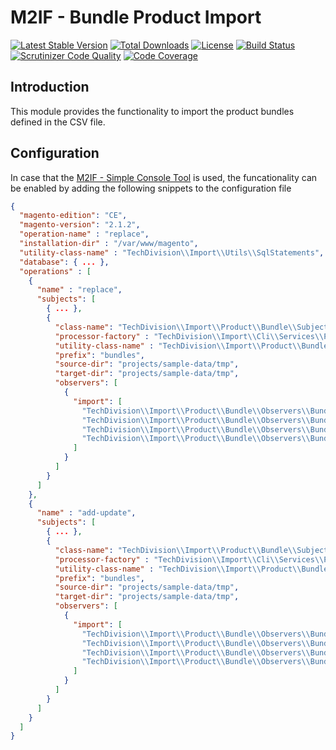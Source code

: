 # M2IF - Bundle Product Import

[![Latest Stable Version](https://img.shields.io/packagist/v/techdivision/import-product-bundle.svg?style=flat-square)](https://packagist.org/packages/techdivision/import-product-bundle) 
 [![Total Downloads](https://img.shields.io/packagist/dt/techdivision/import-product-bundle.svg?style=flat-square)](https://packagist.org/packages/techdivision/import-product-bundle)
 [![License](https://img.shields.io/packagist/l/techdivision/import-product-bundle.svg?style=flat-square)](https://packagist.org/packages/techdivision/import-product-bundle)
 [![Build Status](https://img.shields.io/travis/techdivision/import-product-bundle/master.svg?style=flat-square)](http://travis-ci.org/techdivision/import-product-bundle)
 [![Scrutinizer Code Quality](https://img.shields.io/scrutinizer/g/techdivision/import-product-bundle/master.svg?style=flat-square)](https://scrutinizer-ci.com/g/techdivision/import-product-bundle/?branch=master) [![Code Coverage](https://img.shields.io/scrutinizer/coverage/g/techdivision/import-product-bundle/master.svg?style=flat-square)](https://scrutinizer-ci.com/g/techdivision/import-product-bundle/?branch=master)

  ## Introduction

This module provides the functionality to import the product bundles defined in the CSV file.

## Configuration

In case that the [M2IF - Simple Console Tool](https://github.com/techdivision/import-cli-simple) 
is used, the funcationality can be enabled by adding the following snippets to the configuration 
file

```json
{
  "magento-edition": "CE",
  "magento-version": "2.1.2",
  "operation-name" : "replace",
  "installation-dir" : "/var/www/magento",
  "utility-class-name" : "TechDivision\\Import\\Utils\\SqlStatements",
  "database": { ... },
  "operations" : [
    {
      "name" : "replace",
      "subjects": [
        { ... },
        {
          "class-name": "TechDivision\\Import\\Product\\Bundle\\Subjects\\BundleSubject",
          "processor-factory" : "TechDivision\\Import\\Cli\\Services\\ProductBundleProcessorFactory",
          "utility-class-name" : "TechDivision\\Import\\Product\\Bundle\\Utils\\SqlStatements",
          "prefix": "bundles",
          "source-dir": "projects/sample-data/tmp",
          "target-dir": "projects/sample-data/tmp",
          "observers": [
            {
              "import": [
                "TechDivision\\Import\\Product\\Bundle\\Observers\\BundleOptionObserver",
                "TechDivision\\Import\\Product\\Bundle\\Observers\\BundleOptionValueObserver",
                "TechDivision\\Import\\Product\\Bundle\\Observers\\BundleSelectionObserver",
                "TechDivision\\Import\\Product\\Bundle\\Observers\\BundleSelectionPriceObserver"
              ]
            }
          ]
        }
      ]
    },
    {
      "name" : "add-update",
      "subjects": [
        { ... },
        {
          "class-name": "TechDivision\\Import\\Product\\Bundle\\Subjects\\BundleSubject",
          "processor-factory" : "TechDivision\\Import\\Cli\\Services\\ProductBundleProcessorFactory",
          "utility-class-name" : "TechDivision\\Import\\Product\\Bundle\\Utils\\SqlStatements",
          "prefix": "bundles",
          "source-dir": "projects/sample-data/tmp",
          "target-dir": "projects/sample-data/tmp",
          "observers": [
            {
              "import": [
                "TechDivision\\Import\\Product\\Bundle\\Observers\\BundleOptionUpdateObserver",
                "TechDivision\\Import\\Product\\Bundle\\Observers\\BundleOptionValueUpdateObserver",
                "TechDivision\\Import\\Product\\Bundle\\Observers\\BundleSelectionUpdateObserver",
                "TechDivision\\Import\\Product\\Bundle\\Observers\\BundleSelectionPriceUpdateObserver"
              ]
            }
          ]
        }
      ]
    }
  ]
}
```